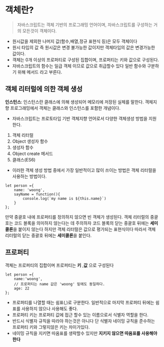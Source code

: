 # 객체란?

> 자바스크립트는 객체 기반의 프로그래밍 언어이며, 자바스크립트를 구성하는 거의 모든것이 객체이다.

- 원시값을 제외한 나머지 값(함수,배열,정규 표현식 등)은 모두 객체이다
- 원시 타입의 값 즉 원시값은 변경 불가능한 값이지만 객체타입의 값은 변경가능한 값이다.
- 객체는 0개 이상의 프로퍼티로 구성된 집합이며, 프로퍼티는 키와 값으로 구성된다.
- 자바스크립트의 함수는 일급 객체 이므로 값으로 취급할수 있다 일반 함수와 구분하기 위해 메서드 라고 부른다.

## 객체 리터럴에 의한 객체 생성
**인스턴스**: 인스턴스란 클래스에 의해 생성되어 메모리에 저장된 실체를 말한다. 객체지향 프로그래밍에서 객체는 클래스와 인스턴스를 포함한 개념이다.
- 자바스크립트는 프로토타입 기반 객체지향 언어로서 다양한 객체생성 방법을 지원한다.
1. 객체 리터럴
2. Object 생성자 함수
3. 생성자 함수
4. Object create 메서드
5. 클래스(ES6)

- 이러한 객체 생성 방법 중에서 가장 일반적이고 많이 쓰이는 방법은 객체 리터럴을 사용하는 방법이다.

```
let person ={
    name: 'woong',
    sayName = function(){
        console.log(`my name is ${this.name}`)
    }
};
```
만약 중괄호 내에 프로퍼티를 정의하지 않으면 빈 객체가 생성된다.
객체 리터럴의 중괄호는 코드 블록을 의미하지 않는다는 데 주의하자 코드 블록의 닫는 중괄호 뒤에는 **세미 콜론**을 붙이지 않는다 하지만 객체 리터럴은 값으로 평가되는 표현식이다 따라서 객체 리터럴의 닫는 중괄호 뒤에는 **세미콜론**을 붙인다.

## 프로퍼티
객체는 프로퍼티의 집합이며 프로퍼티는 **키** ,**값** 으로 구성된다
```
let person ={
    name:'woong',
    // 프로퍼티는 name 값은 'woong' 밑에도 동일하다.
    age: 22
};
```
- 프로퍼티를 나열할 때는 쉼표(,)로 구분한다. 일반적으로 마지막 프로퍼티 뒤에는 쉼표를 사용하지 않으나 사용해도 좋다.
- 프로퍼티 키는 프로퍼티 값에 접근 할수 있는 이름으로서 식별자 역할을 한다.
- 반드시 식별자 규칙을 따라야 하는것은 아니다 단 식별자 네이밍 규칙을 준수하는 프로퍼티 키와 그렇지않은 키는 차이가있다.
- 네이밍 규칙을 지키면 따옴표를 생략할수 있지만 **지키지 않으면 따옴표를 사용해야 한다** 